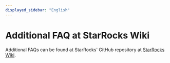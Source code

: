 ```yaml
---
displayed_sidebar: "English"
---
```


# Additional FAQ at StarRocks Wiki

Additional FAQs can be found at StarRocks' GitHub repository at [StarRocks Wiki](https://github.com/StarRocks/starrocks/wiki).
